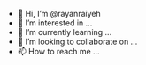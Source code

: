 - 👋 Hi, I’m @rayanraiyeh
- 👀 I’m interested in ...
- 🌱 I’m currently learning ...
- 💞️ I’m looking to collaborate on ...
- 📫 How to reach me ...

<!---
rayanraiyeh/rayanraiyeh is a ✨ special ✨ repository because its `README.md` (this file) appears on your GitHub profile.
You can click the Preview link to take a look at your changes.
--->
